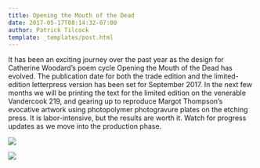 ```yaml
---
title: Opening the Mouth of the Dead
date: 2017-05-17T08:14:32-07:00
author: Patrick Tilcock
template: _templates/post.html
---
```

It has been an exciting journey over the past year as the design for Catherine Woodard’s poem cycle Opening the Mouth of the Dead has evolved. The publication date for both the trade edition and the limited-edition letterpress version has been set for September 2017. In the next few months we will be printing the text for the limited edition on the venerable Vandercook 219, and gearing up to reproduce Margot Thompson’s evocative artwork using photopolymer photogravure plates on the etching press. It is labor-intensive, but the results are worth it. Watch for progress updates as we move into the production phase.

![](https://lonegoosepress.com/assets/img/new/OMD_Letterpress_01.27.17.jpg)

![](https://lonegoosepress.com/assets/img/new/OMD_%20Trade_01.26.17.jpg)
